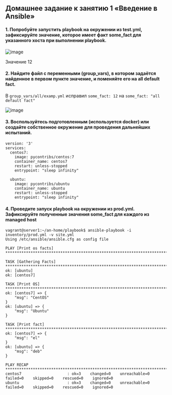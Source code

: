 ## Домашнее задание к занятию 1 «Введение в Ansible»
#### 1. Попробуйте запустить playbook на окружении из test.yml, зафиксируйте значение, которое имеет факт some_fact для указанного хоста при выполнении playbook.
![image](https://github.com/dikalov/devops-28/assets/126553776/4ab006ef-ea05-4bf3-b06f-6275a2bd7990)

Значение 12
#### 2. Найдите файл с переменными (group_vars), в котором задаётся найденное в первом пункте значение, и поменяйте его на all default fact.
В ```group_vars/all/examp.yml``` исправил ```some_fact: 12``` на ```some_fact: "all default fact"```

![image](https://github.com/dikalov/devops-28/assets/126553776/d73afcf5-a453-4de0-9081-47c635a89b74)

#### 3. Воспользуйтесь подготовленным (используется docker) или создайте собственное окружение для проведения дальнейших испытаний.
```
version: '3'
services:
  centos7:
    image: pycontribs/centos:7
    container_name: centos7
    restart: unless-stopped
    entrypoint: "sleep infinity"

  ubuntu:
    image: pycontribs/ubuntu
    container_name: ubuntu
    restart: unless-stopped
    entrypoint: "sleep infinity"
```

#### 4. Проведите запуск playbook на окружении из prod.yml. Зафиксируйте полученные значения some_fact для каждого из managed host
```
vagrant@server1:~/an-home/playbook$ ansible-playbook -i inventory/prod.yml -v site.yml
Using /etc/ansible/ansible.cfg as config file

PLAY [Print os facts] ********************************************************************************************************************************************************************************************************

TASK [Gathering Facts] *******************************************************************************************************************************************************************************************************
ok: [ubuntu]
ok: [centos7]

TASK [Print OS] **************************************************************************************************************************************************************************************************************
ok: [centos7] => {
    "msg": "CentOS"
}
ok: [ubuntu] => {
    "msg": "Ubuntu"
}

TASK [Print fact] ************************************************************************************************************************************************************************************************************
ok: [centos7] => {
    "msg": "el"
}
ok: [ubuntu] => {
    "msg": "deb"
}

PLAY RECAP *******************************************************************************************************************************************************************************************************************
centos7                    : ok=3    changed=0    unreachable=0    failed=0    skipped=0    rescued=0    ignored=0   
ubuntu                     : ok=3    changed=0    unreachable=0    failed=0    skipped=0    rescued=0    ignored=0
```
